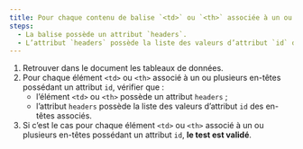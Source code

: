 ```yaml
---
title: Pour chaque contenu de balise `<td>` ou `<th>` associée à un ou plusieurs en-têtes possédant un attribut `id`, la balise vérifie-t-elle ces conditions ?
steps:
  - La balise possède un attribut `headers`.
  - L’attribut `headers` possède la liste des valeurs d’attribut `id` des [en-têtes](#en-tete-de-colonne-ou-de-ligne) associés.
---
```


1. Retrouver dans le document les tableaux de données.
2. Pour chaque élément `<td>` ou `<th>` associé à un ou plusieurs en-têtes possédant un attribut `id`, vérifier que :
   - l’élément `<td>` ou `<th>` possède un attribut `headers` ;
   - l’attribut `headers` possède la liste des valeurs d’attribut `id` des en-têtes associés.
3. Si c’est le cas pour chaque élément `<td>` ou `<th>` associé à un ou plusieurs en-têtes possédant un attribut `id`, **le test est validé**.

